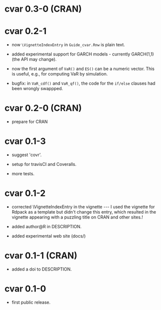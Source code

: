 # cvar 0.3-0 (CRAN)

# cvar 0.2-1

* now `\VignetteIndexEntry` in `Guide_cvar.Rnw` is plain text.

* added experimental support for GARCH models - currently GARCH(1,1) (the API
  may change).

* now the first argument of `VaR()` and `ES()` can be a numeric vector. This is
  useful, e.g., for computing VaR by simulation.

* bugfix:  in `VaR_cdf()` and `VaR_qf()`,  the code for the `if/else` clauses
  had been wrongly swappped. 

# cvar 0.2-0 (CRAN)

* prepare for CRAN

# cvar 0.1-3

* suggest 'covr'.

* setup for travisCI and Coveralls.

* more tests.

# cvar 0.1-2

* corrected \VignetteIndexEntry in the vignette --- I used the vignette for Rdpack as a
  template but didn't change this entry, which resulted in the vignette appearing with a
  puzzling title on CRAN and other sites.!

* added author@R in DESCRIPTION.

* added experimental web site (docs/)

# cvar 0.1-1 (CRAN)

* added a doi to DESCRIPTION.


# cvar 0.1-0

* first public release.
